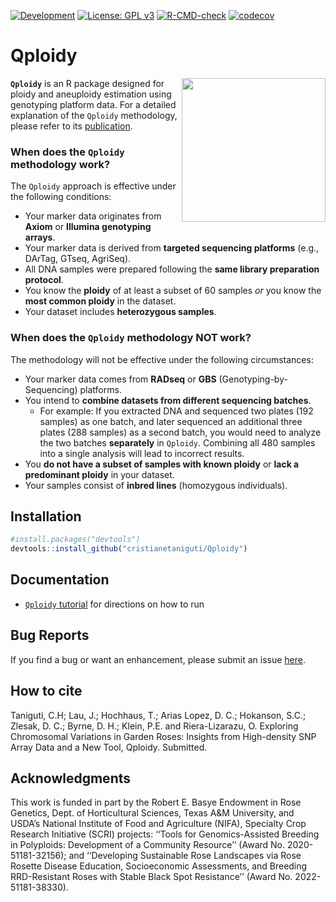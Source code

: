 <!-- badges: start -->
[![Development](https://img.shields.io/badge/development-active-blue.svg)](https://img.shields.io/badge/development-active-blue.svg)
[![License: GPL v3](https://img.shields.io/badge/License-GPL%20v3-blue.svg)](https://www.gnu.org/licenses/gpl-3.0)
[![R-CMD-check](https://github.com/Cristianetaniguti/Qploidy/workflows/R-CMD-check/badge.svg)](https://github.com/Cristianetaniguti/Qploidy/actions)
[![codecov](https://codecov.io/github/cristianetaniguti/qploidy/branch/main/graphs/badge.svg)](https://codecov.io/github/cristianetaniguti/qploidy)

<!-- badges: end -->

# Qploidy 

<img src="https://github.com/Cristianetaniguti/Qploidy/assets/7572527/88ef9fad-7f86-4a84-9e1a-5dd4625dd1c8" align="right" width="230"/>


**`Qploidy`** is an R package designed for ploidy and aneuploidy estimation using genotyping platform data. For a detailed explanation of the `Qploidy` methodology, please refer to its [publication]().

### When does the `Qploidy` methodology work?

The `Qploidy` approach is effective under the following conditions:  
- Your marker data originates from **Axiom** or **Illumina genotyping arrays**.  
- Your marker data is derived from **targeted sequencing platforms** (e.g., DArTag, GTseq, AgriSeq).  
- All DNA samples were prepared following the **same library preparation protocol**.  
- You know the **ploidy** of at least a subset of 60 samples *or* you know the **most common ploidy** in the dataset.  
- Your dataset includes **heterozygous samples**.  

### When does the `Qploidy` methodology NOT work?

The methodology will not be effective under the following circumstances:  
- Your marker data comes from **RADseq** or **GBS** (Genotyping-by-Sequencing) platforms.  
- You intend to **combine datasets from different sequencing batches**.  
   - For example: If you extracted DNA and sequenced two plates (192 samples) as one batch, and later sequenced an additional three plates (288 samples) as a second batch, you would need to analyze the two batches **separately** in `Qploidy`. Combining all 480 samples into a single analysis will lead to incorrect results.  
- You **do not have a subset of samples with known ploidy** or **lack a predominant ploidy** in your dataset.  
- Your samples consist of **inbred lines** (homozygous individuals).  


## Installation

``` r
#install.packages("devtools")
devtools::install_github("cristianetaniguti/Qploidy")
```

## Documentation

* [`Qploidy` tutorial]() for directions on how to run


## Bug Reports

If you find a bug or want an enhancement, please submit an issue [here](https://github.com/Cristianetaniguti/Qploidy/issues).

## How to cite

Taniguti, C.H; Lau, J.; Hochhaus, T.; Arias Lopez, D. C.; Hokanson, S.C.; Zlesak, D. C.; Byrne, D. H.; Klein, P.E. and Riera-Lizarazu, O. Exploring Chromosomal Variations in Garden Roses: Insights from High-density SNP Array Data and a New Tool, Qploidy. Submitted.

## Acknowledgments

This work is funded in part by the Robert E. Basye Endowment in Rose Genetics, Dept. of Horticultural Sciences, Texas A&M University, and USDA’s National Institute of Food and Agriculture (NIFA), Specialty Crop Research Initiative (SCRI) projects: ‘‘Tools for Genomics-Assisted Breeding in Polyploids: Development of a Community Resource’’ (Award No. 2020-51181-32156); and ‘‘Developing Sustainable Rose Landscapes via Rose Rosette Disease Education, Socioeconomic Assessments, and Breeding RRD-Resistant Roses with Stable Black Spot Resistance’’ (Award No. 2022-51181-38330).


